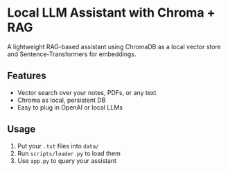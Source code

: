 # Local LLM Assistant with Chroma + RAG

A lightweight RAG-based assistant using ChromaDB as a local vector store and Sentence-Transformers for embeddings.

## Features
- Vector search over your notes, PDFs, or any text
- Chroma as local, persistent DB
- Easy to plug in OpenAI or local LLMs

## Usage
1. Put your `.txt` files into `data/`
2. Run `scripts/loader.py` to load them
3. Use `app.py` to query your assistant
